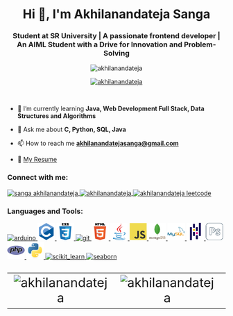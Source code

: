 <h1 align="center">Hi 👋, I'm Akhilanandateja Sanga</h1>
<h3 align="center">Student at SR University | A passionate frontend developer | An AIML Student with a Drive for Innovation and Problem-Solving</h3>

<p align="center">
  <img src="https://komarev.com/ghpvc/?username=akhilanandateja&label=Profile%20views&color=0e75b6&style=flat" alt="akhilanandateja" />
</p>

<p align="center">
  <a href="https://github.com/ryo-ma/github-profile-trophy">
    <img src="https://github-profile-trophy.vercel.app/?username=akhilanandateja" alt="akhilanandateja" />
  </a>
</p>

<p align="center">
  <a href="https://twitter.com/" target="blank">
    <img src="https://img.shields.io/twitter/follow/?logo=twitter&style=for-the-badge" alt="" />
  </a>
</p>

- 🌱 I’m currently learning **Java, Web Development Full Stack, Data Structures and Algorithms**

- 💬 Ask me about **C, Python, SQL, Java**

- 📫 How to reach me **akhilanandatejasanga@gmail.com**

- 📄 <a href="https://drive.google.com/file/d/1g9Tlz3g3hedWVOU_axLeQ2ks5ulNiocl/view?usp=sharing" target="_blank">My Resume</a>


<h3 align="left">Connect with me:</h3>
<p align="left">
  <a href="https://linkedin.com/in/sanga-akhilanandateja" target="blank">
    <img align="center" src="https://raw.githubusercontent.com/rahuldkjain/github-profile-readme-generator/master/src/images/icons/Social/linked-in-alt.svg" alt="sanga akhilanandateja" height="30" width="40" />
  </a>
  <a href="https://www.hackerrank.com/akhilanandateja" target="blank">
    <img align="center" src="https://raw.githubusercontent.com/rahuldkjain/github-profile-readme-generator/master/src/images/icons/Social/hackerrank.svg" alt="akhilanandateja" height="30" width="40" />
  </a>
  <a href="https://leetcode.com/akhilanandateja/" target="blank">
    <img align="center" src="https://raw.githubusercontent.com/rahuldkjain/github-profile-readme-generator/master/src/images/icons/Social/leetcode.svg" alt="akhilanandateja leetcode" height="30" width="40" />
  </a>
</p>


<h3 align="left">Languages and Tools:</h3>
<p align="left">
  <a href="https://www.arduino.cc/" target="_blank" rel="noreferrer">
    <img src="https://cdn.worldvectorlogo.com/logos/arduino-1.svg" alt="arduino" width="40" height="40" />
  </a>
  <a href="https://www.cprogramming.com/" target="_blank" rel="noreferrer">
    <img src="https://raw.githubusercontent.com/devicons/devicon/master/icons/c/c-original.svg" alt="c" width="40" height="40" />
  </a>
  <a href="https://www.w3schools.com/css/" target="_blank" rel="noreferrer">
    <img src="https://raw.githubusercontent.com/devicons/devicon/master/icons/css3/css3-original-wordmark.svg" alt="css3" width="40" height="40" />
  </a>
  <a href="https://git-scm.com/" target="_blank" rel="noreferrer">
    <img src="https://www.vectorlogo.zone/logos/git-scm/git-scm-icon.svg" alt="git" width="40" height="40" />
  </a>
  <a href="https://www.w3.org/html/" target="_blank" rel="noreferrer">
    <img src="https://raw.githubusercontent.com/devicons/devicon/master/icons/html5/html5-original-wordmark.svg" alt="html5" width="40" height="40" />
  </a>
  <a href="https://www.java.com" target="_blank" rel="noreferrer">
    <img src="https://raw.githubusercontent.com/devicons/devicon/master/icons/java/java-original.svg" alt="java" width="40" height="40" />
  </a>
  <a href="https://developer.mozilla.org/en-US/docs/Web/JavaScript" target="_blank" rel="noreferrer">
    <img src="https://raw.githubusercontent.com/devicons/devicon/master/icons/javascript/javascript-original.svg" alt="javascript" width="40" height="40" />
  </a>
  <a href="https://www.mongodb.com/" target="_blank" rel="noreferrer">
    <img src="https://raw.githubusercontent.com/devicons/devicon/master/icons/mongodb/mongodb-original-wordmark.svg" alt="mongodb" width="40" height="40" />
  </a>
  <a href="https://www.mysql.com/" target="_blank" rel="noreferrer">
    <img src="https://raw.githubusercontent.com/devicons/devicon/master/icons/mysql/mysql-original-wordmark.svg" alt="mysql" width="40" height="40" />
  </a>
  <a href="https://pandas.pydata.org/" target="_blank" rel="noreferrer">
    <img src="https://raw.githubusercontent.com/devicons/devicon/2ae2a900d2f041da66e950e4d48052658d850630/icons/pandas/pandas-original.svg" alt="pandas" width="40" height="40" />
  </a>
  <a href="https://www.photoshop.com/en" target="_blank" rel="noreferrer">
    <img src="https://raw.githubusercontent.com/devicons/devicon/master/icons/photoshop/photoshop-line.svg" alt="photoshop" width="40" height="40" />
  </a>
  <a href="https://www.php.net" target="_blank" rel="noreferrer">
    <img src="https://raw.githubusercontent.com/devicons/devicon/master/icons/php/php-original.svg" alt="php" width="40" height="40" />
  </a>
  <a href="https://www.python.org" target="_blank" rel="noreferrer">
    <img src="https://raw.githubusercontent.com/devicons/devicon/master/icons/python/python-original.svg" alt="python" width="40" height="40" />
  </a>
  <a href="https://scikit-learn.org/" target="_blank" rel="noreferrer">
    <img src="https://upload.wikimedia.org/wikipedia/commons/0/05/Scikit_learn_logo_small.svg" alt="scikit_learn" width="40" height="40" />
  </a>
  <a href="https://seaborn.pydata.org/" target="_blank" rel="noreferrer">
    <img src="https://seaborn.pydata.org/_images/logo-mark-lightbg.svg" alt="seaborn" width="40" height="40" />
  </a>
</p>

<table align="center" style="width: 100%; font-size: 2.1em;">
  <tr>
    <td align="center">
      <img src="https://github-readme-stats.vercel.app/api/top-langs?username=akhilanandateja&show_icons=true&locale=en&layout=compact" alt="akhilanandateja" />
    </td>
    <td align="center">
      <img src="https://github-readme-stats.vercel.app/api?username=akhilanandateja&show_icons=true&locale=en" alt="akhilanandateja" />
    </td>
    <td align="center">
      <img src="https://github-readme-streak-stats.herokuapp.com/?user=akhilanandateja&" alt="akhilanandateja" />
    </td>
  </tr>
</table>
